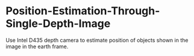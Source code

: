 # Position-Estimation-Through-Single-Depth-Image
Use Intel D435 depth camera to estimate position of objects shown in the image in the earth frame. 
